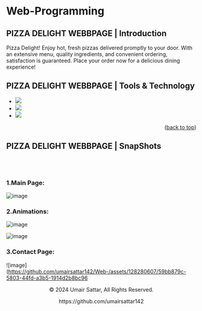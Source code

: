 # Web-Programming

## PIZZA DELIGHT WEBBPAGE | Introduction

 Pizza Delight! Enjoy hot, fresh pizzas delivered promptly to your door. With an extensive menu, quality ingredients, and convenient ordering, satisfaction is guaranteed. Place your order now for a delicious dining experience!

## PIZZA DELIGHT WEBBPAGE | Tools & Technology
* <img src="https://img.shields.io/badge/HTML5-E34F26?style=for-the-badge&logo=html5&logoColor=white" />
* <img src="https://img.shields.io/badge/CSS3-1572B6?style=for-the-badge&logo=css3&logoColor=white" />
* <img src="https://img.shields.io/badge/Visual_Studio_Code-0078D4?style=for-the-badge&logo=visual%20studio%20code&logoColor=white" />

<p align="right">(<a href="#readme-top">back to top</a>)</p>




## PIZZA DELIGHT WEBBPAGE  | SnapShots
<br><br>

### 1.Main Page:
![image](https://github.com/umairsattar142/Web-/assets/128280607/a7d85b13-6358-4865-82f4-cbd637281ef2)<br>


### 2.Animations:
![image](https://github.com/umairsattar142/Web-/assets/128280607/b4e60f3f-ee95-4e21-b0fb-1db3b9b77783)<br>

![image](https://github.com/umairsattar142/Web-/assets/128280607/c0bee79d-9ceb-4788-bec1-4f9df57ed0d4)<br>

### 3.Contact Page:
![image](https://github.com/umairsattar142/Web-/assets/128280607/59bb879c-5803-44fd-a3b5-1914d2b8bc96<br>




<p align="center"> © 2024 Umair Sattar, All Rights Reserved. </p>
<p align="center">
https://github.com/umairsattar142
</p>
